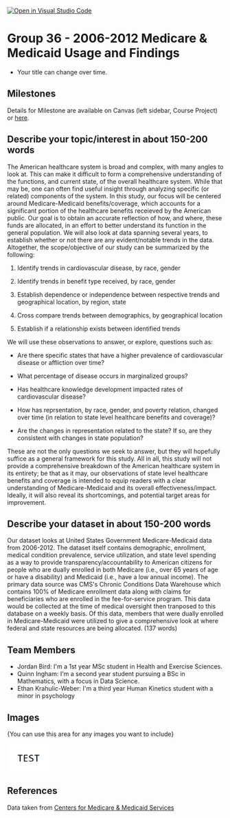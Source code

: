 [![Open in Visual Studio Code](https://classroom.github.com/assets/open-in-vscode-f059dc9a6f8d3a56e377f745f24479a46679e63a5d9fe6f495e02850cd0d8118.svg)](https://classroom.github.com/online_ide?assignment_repo_id=5860014&assignment_repo_type=AssignmentRepo)
# Group 36 - 2006-2012 Medicare & Medicaid Usage and Findings

- Your title can change over time.

## Milestones

Details for Milestone are available on Canvas (left sidebar, Course Project) or [here](https://firas.moosvi.com/courses/data301/project/milestone01.html).

## Describe your topic/interest in about 150-200 words

The American healthcare system is broad and complex, with many angles to look at. This can make it difficult to form a comprehensive understanding of the functions, and current state, of the overall healthcare system. While that may be, one can often find useful insight through analyzing specific (or related) components of the system. In this study, our focus will be centered around Medicare-Medicaid benefits/coverage, which accounts for a significant portion of the healthcare benefits receieved by the American public. Our goal is to obtain an accurate reflection of how, and where, these funds are allocated, in an effort to better understand its function in the general population. We will also look at data spanning several years, to establish whether or not there are any evident/notable trends in the data. Altogether, the scope/objective of our study can be summarized by the following:

1. Identify trends in cardiovascular disease, by race, gender

2. Identify trends in benefit type received, by race, gender

3. Establish dependence or independence between respective trends and geographical location, by region, state

4. Cross compare trends between demographics, by geographical location 

5. Establish if a relationship exists between identified trends

We will use these observations to answer, or explore, questions such as:

- Are there specific states that have a higher prevalence of cardiovascular disease or affliction over time?

- What percentage of disease occurs in marginalized groups?

- Has healthcare knowledge development impacted rates of cardiovascular disease?

- How has reprsentation, by race, gender, and poverty relation, changed over time (in relation to state level healthcare benefits and coverage)?

- Are the changes in representation related to the state? If so, are they consistent with changes in state population?

These are not the only questions we seek to answer, but they will hopefully suffice as a general framework for this study. All in all, this study will not provide a comprehensive breakdown of the American healthcare system in its entirety; be that as it may, our observations of state level healthcare benefits and coverage is intended to equip readers with a clear understanding of Medicare-Medicaid and its overall effectiveness/impact. Ideally, it will also reveal its shortcomings, and potential target areas for improvement. 

## Describe your dataset in about 150-200 words

Our dataset looks at United States Government Medicare-Medicaid data from 2006-2012. The dataset itself contains demographic, enrollment, medical condition prevalence, service utilization, and state level spending as a way to provide transparency/accountability to American citizens for people who are dually enrolled in both Medicare (i.e., over 65 years of age or have a disability) and Medicaid (i.e., have a low annual income). The primary data source was CMS's Chronic Conditions Data Warehouse which contains 100% of Medicare enrollment data along with claims for beneficiaries who are enrolled in the fee-for-service program. This data would be collected at the time of medical oversight then tranposed to this database on a weekly basis. Of this data, members that were dually enrolled in Medicare-Medicaid were utilized to give a comprehensive look at where federal and state resources are being allocated. (137 words)


## Team Members

- Jordan Bird: I'm a 1st year MSc student in Health and Exercise Sciences.
- Quinn Ingham: I'm a second year student pursuing a BSc in Mathematics, with a focus in Data Science.
- Ethan Krahulic-Weber: I'm a third year Human Kinetics student with a minor in psychology

## Images

{You can use this area for any images you want to include}

<img src ="images/test.png" width="100px">

## References

Data taken from [Centers for Medicare & Medicaid Services](https://www.cms.gov/Research-Statistics-Data-and-Systems/Downloadable-Public-Use-Files/MMLEADS)



